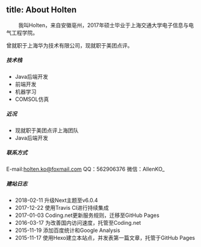 title: About Holten
---

　　
我叫Holten，来自安徽亳州，2017年硕士毕业于上海交通大学电子信息与电气工程学院。

曾就职于上海华为技术有限公司，现就职于美团点评。
　
##### 技术栈
+ Java后端开发
+ 前端开发
+ 机器学习
+ COMSOL仿真

##### 近况
+ 现就职于美团点评上海团队
+ Java后端开发

##### 联系方式
E-mail:holten.ko@foxmail.com
QQ：562906376
微信：AllenKO_

##### 建站日志
+ 2018-02-11    升级Next主题至v6.0.4
+ 2017-12-22    使用Travis CI进行持续集成
+ 2017-01-03    Coding.net更新服务规则，迁移至GitHub Pages
+ 2016-03-17    为改善国内访问速度，托管至Coding.net
+ 2015-11-19    添加百度统计和Google Analysis
+ 2015-11-17    使用Hexo建立本站点，并发表第一篇文章，托管于GitHub Pages
